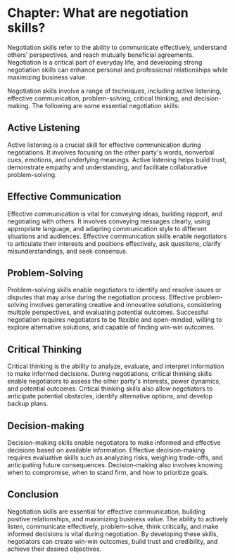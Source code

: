 Chapter: What are negotiation skills?
=====================================

Negotiation skills refer to the ability to communicate effectively, understand others' perspectives, and reach mutually beneficial agreements. Negotiation is a critical part of everyday life, and developing strong negotiation skills can enhance personal and professional relationships while maximizing business value.

Negotiation skills involve a range of techniques, including active listening, effective communication, problem-solving, critical thinking, and decision-making. The following are some essential negotiation skills:

Active Listening
----------------

Active listening is a crucial skill for effective communication during negotiations. It involves focusing on the other party's words, nonverbal cues, emotions, and underlying meanings. Active listening helps build trust, demonstrate empathy and understanding, and facilitate collaborative problem-solving.

Effective Communication
-----------------------

Effective communication is vital for conveying ideas, building rapport, and negotiating with others. It involves conveying messages clearly, using appropriate language, and adapting communication style to different situations and audiences. Effective communication skills enable negotiators to articulate their interests and positions effectively, ask questions, clarify misunderstandings, and seek consensus.

Problem-Solving
---------------

Problem-solving skills enable negotiators to identify and resolve issues or disputes that may arise during the negotiation process. Effective problem-solving involves generating creative and innovative solutions, considering multiple perspectives, and evaluating potential outcomes. Successful negotiation requires negotiators to be flexible and open-minded, willing to explore alternative solutions, and capable of finding win-win outcomes.

Critical Thinking
-----------------

Critical thinking is the ability to analyze, evaluate, and interpret information to make informed decisions. During negotiations, critical thinking skills enable negotiators to assess the other party's interests, power dynamics, and potential outcomes. Critical thinking skills also allow negotiators to anticipate potential obstacles, identify alternative options, and develop backup plans.

Decision-making
---------------

Decision-making skills enable negotiators to make informed and effective decisions based on available information. Effective decision-making requires evaluative skills such as analyzing risks, weighing trade-offs, and anticipating future consequences. Decision-making also involves knowing when to compromise, when to stand firm, and how to prioritize goals.

Conclusion
----------

Negotiation skills are essential for effective communication, building positive relationships, and maximizing business value. The ability to actively listen, communicate effectively, problem-solve, think critically, and make informed decisions is vital during negotiation. By developing these skills, negotiators can create win-win outcomes, build trust and credibility, and achieve their desired objectives.
